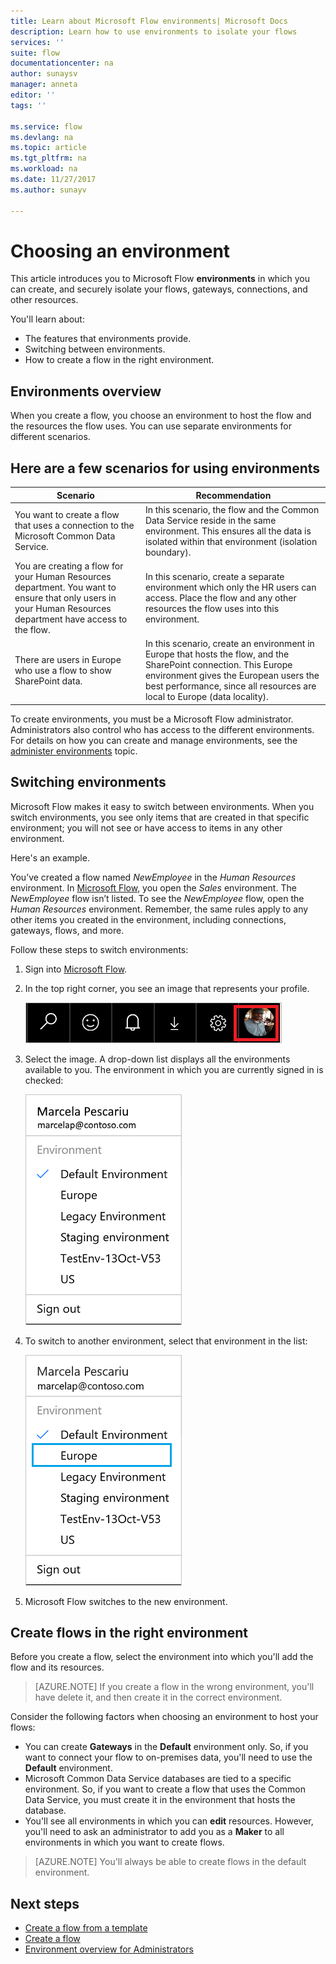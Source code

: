 ```yaml
---
title: Learn about Microsoft Flow environments| Microsoft Docs
description: Learn how to use environments to isolate your flows
services: ''
suite: flow
documentationcenter: na
author: sunaysv
manager: anneta
editor: ''
tags: ''

ms.service: flow
ms.devlang: na
ms.topic: article
ms.tgt_pltfrm: na
ms.workload: na
ms.date: 11/27/2017
ms.author: sunayv

---
```

# Choosing an environment

This article introduces you to Microsoft Flow **environments** in which you can create, and securely isolate your flows, gateways, connections, and other resources.

You'll learn about:

* The features that environments provide.
* Switching between environments.
* How to create a flow in the right environment.

## Environments overview

When you create a flow, you choose an environment to host the flow and the resources the flow uses. You can use separate environments for different scenarios.

## Here are a few scenarios for using environments

Scenario|Recommendation
-----|-----
You want to create a flow that uses a connection to the Microsoft Common Data Service.|In this scenario, the flow and the Common Data Service reside in the same environment. This ensures all the data is isolated within that environment (isolation boundary).
You are creating a flow for your Human Resources department. You want to ensure that only users in your Human Resources department have access to the flow.|In this scenario, create a separate environment which only the HR users can access. Place the flow and any other resources the flow uses into this environment.
There are users in Europe who use a flow to show SharePoint data.|In this scenario, create an environment in Europe that hosts the flow, and the SharePoint connection. This Europe environment gives the European users the best performance, since all resources are local to Europe (data locality).

To create environments, you must be a Microsoft Flow administrator. Administrators also control who has access to the different environments. For details on how you can create and manage environments, see the [administer environments](environments-overview-admin.md) topic.

## Switching environments

Microsoft Flow makes it easy to switch between environments. When you switch environments, you see only items that are created in that specific environment; you will not see or have access to items in any other environment.

Here's an example.

You’ve created a flow named *NewEmployee* in the *Human Resources* environment. In [Microsoft Flow](https://flow.microsoft.com), you open the *Sales* environment. The *NewEmployee* flow isn’t listed. To see the *NewEmployee* flow, open the *Human Resources* environment. Remember, the same rules apply to any other items you created in the environment, including connections, gateways, flows, and more.

Follow these steps to switch environments:

1. Sign into [Microsoft Flow](https://flow.microsoft.com).
1. In the top right corner, you see an image that represents your profile.

   ![profile image](./media/environments-overview-maker/default-environment.png)

1. Select the image. A drop-down list displays all the environments available to you. The environment in which you are currently signed in is checked:

   ![list of environments image](./media/environments-overview-maker/all-environments.png)
1. To switch to another environment, select that environment in the list:

   ![select an environment to switch to](./media/environments-overview-maker/select-europe.png)
1. Microsoft Flow switches to the new environment.

## Create flows in the right environment

Before you create a flow, select the environment into which you'll add the flow and its resources.

>[AZURE.NOTE] If you create a flow in the wrong environment, you'll have delete it, and then create it in the correct environment.

Consider the following factors when choosing an environment to host your flows:

* You can create **Gateways** in the **Default** environment only. So, if you want to connect your flow to on-premises data, you'll need to use the **Default** environment.
* Microsoft Common Data Service databases are tied to a specific environment. So, if you want to create a flow that uses the Common Data Service, you must create it in the environment that hosts the database.
* You'll see all environments in which you can **edit** resources. However, you'll need to ask an administrator to add you as a **Maker** to all environments in which you want to create flows.

>[AZURE.NOTE] You'll always be able to create flows in the default environment.

## Next steps

* [Create a flow from a template](get-started-logic-template.md)
* [Create a flow](get-started-logic-flow.md)
* [Environment overview for Administrators](environments-overview-admin.md)
